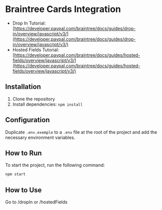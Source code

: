 # Braintree Cards Integration

* Drop In Tutorial: [https://developer.paypal.com/braintree/docs/guides/drop-in/overview/javascript/v3/](https://developer.paypal.com/braintree/docs/guides/drop-in/overview/javascript/v3/)
* Hosted Fields Tutorial: [https://developer.paypal.com/braintree/docs/guides/hosted-fields/overview/javascript/v3/](https://developer.paypal.com/braintree/docs/guides/hosted-fields/overview/javascript/v3/)

## Installation

1. Clone the repository
2. Install dependencies: `npm install`

## Configuration

Duplicate `.env.exemple` to a `.env` file at the root of the project and add the necessary environment variables.

## How to Run

To start the project, run the following command:

```bash
npm start
```

## How to Use

Go to /dropIn or /hostedFields